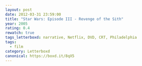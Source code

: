```yaml
---
layout: post 
date: 2012-03-31 23:59:00
title: "Star Wars: Episode III - Revenge of the Sith"
year: 2005
rating: 0.4
rewatch: true
tags_letterboxd: narrative, Netflix, DVD, CRT, Philadelphia
tags:
  - film
category: Letterboxd
canonical: https://boxd.it/8qX5
---
```


